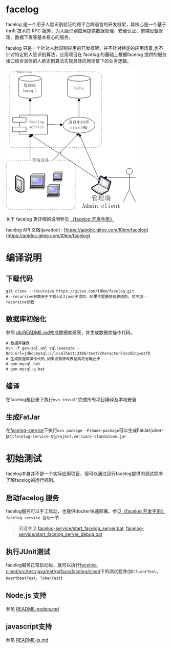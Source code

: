 # facelog

facelog 是一个用于人脸识别验证的跨平台跨语言的开发框架，其核心是一个基于 thrift 技术的 RPC 服务，为人脸识别应用提供数据管理、安全认证、前端设备管理、数据下发等基本核心的服务。

facelog 只是一个针对人脸识别应用的开发框架，并不针对特定的应用场景,也不针对特定的人脸识别算法，应用项目在 facelog 的基础上根据facelog 提供的服务接口结合具体的人脸识别算法实现具体应用场景下的业务逻辑。

![系统结构图](manual/images/network.png)

关于 facelog 更详细的说明参见 [《facelog 开发手册》](manual/MANUAL.md)

facelog API 文档(javadoc) : [https://apidoc.gitee.com/l0km/facelog](https://apidoc.gitee.com/l0km/facelog)

# 编译说明

## 下载代码	

	git clone --recursive https://gitee.com/l0km/facelog.git	
	#--recursive参数用于下载sql2java子项目，如果不需要修改表结构，可不加--recursive参数
## 数据库初始化

参照 [db/README.md](db/README.md)完成数据库建表，并生成数据库操作代码。

	# 数据库建表
	mvn -f gen-sql.xml sql:execute -Ddb.url=jdbc:mysql://localhost:3306/test?characterEncoding=utf8
	# 生成数据库操作代码,如果没有修改表结构可省略此步
	# gen-mysql.bat
	# gen-mysql-g.bat

## 编译

在facelog根目录下执行`mvn install`完成所有项目编译及本地安装

## 生成FatJar

在[facelog-service](facelog-service)下执行`mvn package -Pshade-package`可以生成FatJar(uber-jar):`facelog-service-${project.version}-standalone.jar`

# 初始测试

facelog本身并不是一个实际应用项目，但可以通过运行facelog提供的测试程序了解facelog的运行机制。

## 启动facelog 服务

facelog服务可以手工启动，也提供docker快速部署。参见[《facelog 开发手册》](manual/MANUAL.md) `facelog service 启动`一节

>另请参见 [facelog-service/start_facelog_server.bat](facelog-service/start_facelog_server.bat), [facelog-service/start_facelog_server_debug.bat](facelog-service/start_facelog_server_debug.bat)

## 执行JUnit测试

facelog服务正常启动后，就可以执行[facelog-client/src/test/java/net/gdface/facelog/client](facelog-client/src/test/java/net/gdface/facelog/client)下的测试程序(如`ClientTest`，`HeartbeatTest`，`TokenTest`)

## Node.js 支持

参见 [README-nodejs.md](README-nodejs.md)

## javascript支持

参见 [README-js.md](README-js.md)
